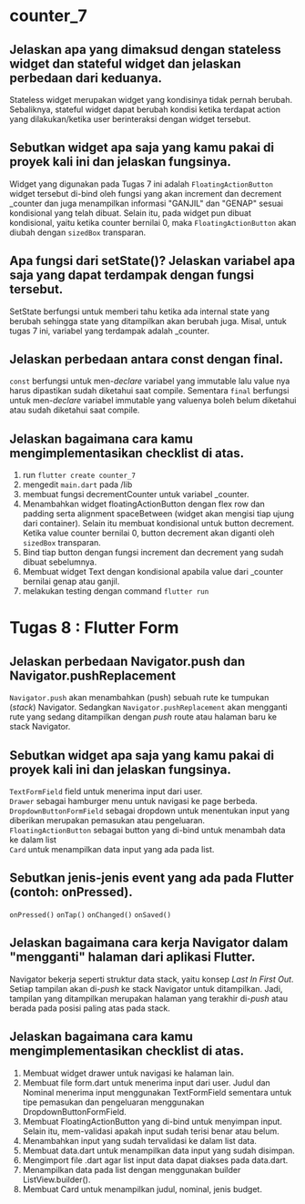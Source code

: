 # counter_7

## Jelaskan apa yang dimaksud dengan stateless widget dan stateful widget dan jelaskan perbedaan dari keduanya.
Stateless widget merupakan widget yang kondisinya tidak pernah berubah. Sebaliknya, stateful widget dapat berubah kondisi ketika terdapat action yang dilakukan/ketika user berinteraksi dengan widget tersebut.
## Sebutkan widget apa saja yang kamu pakai di proyek kali ini dan jelaskan fungsinya.
Widget yang digunakan pada Tugas 7 ini adalah `FloatingActionButton` widget tersebut di-bind oleh fungsi yang akan increment dan decrement _counter dan juga menampilkan informasi "GANJIL" dan "GENAP" sesuai kondisional yang telah dibuat. Selain itu, pada widget pun dibuat kondisional, yaitu ketika counter bernilai 0, maka `FloatingActionButton` akan diubah dengan `sizedBox` transparan.
## Apa fungsi dari setState()? Jelaskan variabel apa saja yang dapat terdampak dengan fungsi tersebut.
SetState berfungsi untuk memberi tahu ketika ada internal state yang berubah sehingga state yang ditampilkan akan berubah juga. Misal, untuk tugas 7 ini, variabel yang terdampak adalah _counter.
## Jelaskan perbedaan antara const dengan final.
`const` berfungsi untuk men-_declare_ variabel yang immutable lalu value nya harus dipastikan sudah diketahui saat compile. Sementara `final` berfungsi untuk men-_declare_ variabel immutable yang valuenya boleh belum diketahui atau sudah diketahui saat compile.
## Jelaskan bagaimana cara kamu mengimplementasikan checklist di atas.
1. run `flutter create counter_7`
2. mengedit `main.dart` pada /lib
3. membuat fungsi decrementCounter untuk variabel _counter.
4. Menambahkan widget floatingActionButton dengan flex row dan padding serta alignment spaceBetween (widget akan mengisi tiap ujung dari container). Selain itu membuat kondisional untuk button decrement. Ketika value counter bernilai 0, button decrement akan diganti oleh `sizedBox` transparan.
5. Bind tiap button dengan fungsi increment dan decrement yang sudah dibuat sebelumnya.
6. Membuat widget Text dengan kondisional apabila value dari _counter bernilai genap atau ganjil.
7. melakukan testing dengan command `flutter run`

# Tugas 8 : Flutter Form

## Jelaskan perbedaan Navigator.push dan Navigator.pushReplacement
`Navigator.push` akan menambahkan (push) sebuah rute ke tumpukan (_stack_) Navigator. Sedangkan `Navigator.pushReplacement` akan mengganti rute yang sedang ditampilkan dengan *push* route atau halaman baru ke stack Navigator.

## Sebutkan widget apa saja yang kamu pakai di proyek kali ini dan jelaskan fungsinya.
`TextFormField` field untuk menerima input dari user. <br>
`Drawer` sebagai hamburger menu untuk navigasi ke page berbeda. <br>
`DropdownButtonFormField` sebagai dropdown untuk menentukan input yang diberikan merupakan pemasukan atau pengeluaran. <br>
`FloatingActionButton` sebagai button yang di-bind untuk menambah data ke dalam list <br>
`Card` untuk menampilkan data input yang ada pada list.

##  Sebutkan jenis-jenis event yang ada pada Flutter (contoh: onPressed).
`onPressed()`
`onTap()`
`onChanged()`
`onSaved()`

##  Jelaskan bagaimana cara kerja Navigator dalam "mengganti" halaman dari aplikasi Flutter.
Navigator bekerja seperti struktur data stack, yaitu konsep _Last In First Out_. Setiap tampilan akan di-_push_ ke stack Navigator untuk ditampilkan. Jadi, tampilan yang ditampilkan merupakan halaman yang terakhir di-_push_ atau berada pada posisi paling atas pada stack.

## Jelaskan bagaimana cara kamu mengimplementasikan checklist di atas.
1. Membuat widget drawer untuk navigasi ke halaman lain.
2. Membuat file form.dart untuk menerima input dari user. Judul dan Nominal menerima input menggunakan TextFormField sementara untuk tipe pemasukan dan pengeluaran menggunakan DropdownButtonFormField.
3. Membuat FloatingActionButton yang di-bind untuk menyimpan input. Selain itu, mem-validasi apakah input sudah terisi benar atau belum.
4. Menambahkan input yang sudah tervalidasi ke dalam list data.
5. Membuat data.dart untuk menampilkan data input yang sudah disimpan.
5. Mengimport file .dart agar list input data dapat diakses pada data.dart.
6. Menampilkan data pada list dengan menggunakan builder ListView.builder().
7. Membuat Card untuk menampilkan judul, nominal, jenis budget.